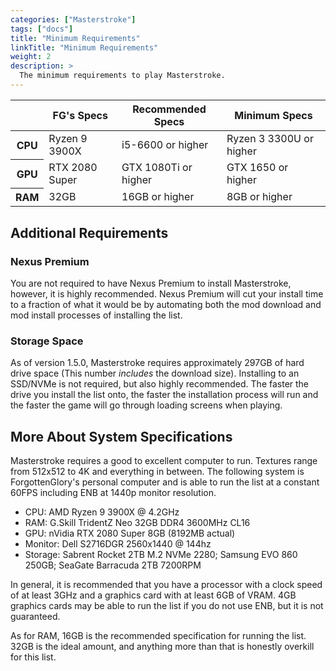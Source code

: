 ```yaml
---
categories: ["Masterstroke"]
tags: ["docs"] 
title: "Minimum Requirements"
linkTitle: "Minimum Requirements"
weight: 2
description: >
  The minimum requirements to play Masterstroke.
---
```


<table>
  <tr>
    <th></th>
    <th style="border-bottom: 1px solid;">FG's Specs</th>
    <th style="border-bottom: 1px solid;">Recommended Specs</th>
    <th style="border-bottom: 1px solid;">Minimum Specs</th>
  </tr>
  <tr>
    <th>CPU</th>
    <td>Ryzen 9 3900X</td>
    <td>i5-6600 or higher</td>
    <td>Ryzen 3 3300U or higher</td>
  </tr>
  <tr>
    <th>GPU</th>
    <td>RTX 2080 Super</td>
    <td>GTX 1080Ti or higher</td>
    <td>GTX 1650 or higher</td>
  </tr>
  <tr>
    <th>RAM</th>
    <td>32GB</td>
    <td>16GB or higher</td>
    <td>8GB or higher</td>
  </tr>
</table>

## Additional Requirements
### Nexus Premium
You are not required to have Nexus Premium to install Masterstroke, however, it is highly recommended. Nexus Premium will cut your install time to a fraction of what it would be by automating both the mod download and mod install processes of installing the list.

### Storage Space
As of version 1.5.0, Masterstroke requires approximately 297GB of hard drive space (This number *includes* the download size). Installing to an SSD/NVMe is not required, but also highly recommended. The faster the drive you install the list onto, the faster the installation process will run and the faster the game will go through loading screens when playing.

## More About System Specifications
Masterstroke requires a good to excellent computer to run. Textures range from 512x512 to 4K and everything in between. The following system is ForgottenGlory's personal computer and is able to run the list at a constant 60FPS including ENB at 1440p monitor resolution.

- CPU: AMD Ryzen 9 3900X @ 4.2GHz
- RAM: G.Skill TridentZ Neo 32GB DDR4 3600MHz CL16
- GPU: nVidia RTX 2080 Super 8GB (8192MB actual)
- Monitor: Dell S2716DGR 2560x1440 @ 144hz
- Storage: Sabrent Rocket 2TB M.2 NVMe 2280; Samsung EVO 860 250GB; SeaGate Barracuda 2TB 7200RPM

In general, it is recommended that you have a processor with a clock speed of at least 3GHz and a graphics card with at least 6GB of VRAM. 4GB graphics cards may be able to run the list if you do not use ENB, but it is not guaranteed.

As for RAM, 16GB is the recommended specification for running the list. 32GB is the ideal amount, and anything more than that is honestly overkill for this list.